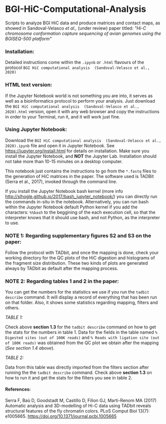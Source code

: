 # BGI-HiC-Computational-Analysis 
Scripts to analyze BGI HiC data and produce matrices and contact maps, as showed in Sandoval-Velasco *et al.,* (under review) paper titled: *"Hi-C chromosome conformation capture sequencing of avian genomes using the BGISEQ-500 platform"*

### Installation:
Detailed instructions come within the `.ipynb` or `.html` flavours of the protocol `BGI HiC computational analysis  (Sandoval-Velasco et al., 2020)`

### HTML text version:

If the Jupyter Notebook world is not something you are into, it serves as well as a bioinformatics protocol to perform your analysis. Just download the `BGI HiC computational analysis  (Sandoval-Velasco et al., 2020).html` version, open it with any web browser and copy the instructions in order to your Terminal, run it, and it will work just fine.

### Using Jupyter Notebook:

Download the `BGI HiC computational analysis  (Sandoval-Velasco et al., 2020).ipynb` file and open it in Jupyter Notebook. See https://jupyter.org/install.html for details on installation. Make sure you install the Jupyter Notebook, and **NOT** the Jupyter Lab. Installation should not take more than 10-15 minutes on a desktop computer.

This notebook just contains the instructions to go from the `*.fastq` files to the generation of HiC matrices in the paper.
The software used is TADBit (Serra et al., 2017), invoked through the command line. 

If you install the Jupyter Notebook bash kernel (more info http://slhogle.github.io/2017/bash_jupyter_notebook/) you can directly run the commands in-situ in the notebook. Alternatively, you can run bash within the Jupyter Notebook default Python kernel if you add the characters: `%%bash` to the beggining of the each execution cell, so that the interpreter knows that it should use bash, and not Python, as the interpreter to use.

### **NOTE 1:** Regarding supplementary figures S2 and S3 on the paper:
Follow the protocol with TADbit, and once the mapping is done, check your working directory for the QC plots of the HiC digestion and histograms of the fragment size distribution. These two kinds of plots are generated always by TADbit as default after the mapping process.

### **NOTE 2:** Regarding tables 1 and 2 in the paper:
You can get the numbers for the statistics we use if you run the `tadbit describe` command. It will display a record of everything that has been run on that folder. Also, it shows some statistics regarding mapping, filters and others.

*TABLE 1:*

Check above **section 1.3** for the `tadbit describe` command on how to get the stats for the numbers in table 1.
Data for the fields in the table named `% Digested sites (out of 100K reads)` and `% Reads with ligation site (out of 100K reads)` was obtained from the QC plot we obtain after the mapping (*See section 1.4 above*). 

*TABLE 2:*

Data from this table was directly imported from the filters section after running the the `tadbit describe` command. Check above **section 1.3** on how to run it and get the stats for the filters you see in table 2.


#### References:

Serra F, Baù D, Goodstadt M, Castillo D, Filion GJ, Marti-Renom MA (2017) Automatic analysis and 3D-modelling of Hi-C data using TADbit reveals structural features of the fly chromatin colors. PLoS Comput Biol 13(7): e1005665. https://doi.org/10.1371/journal.pcbi.1005665
